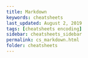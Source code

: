 ```yaml
---
title: Markdown
keywords: cheatsheets
last_updated: August 2, 2019
tags: [cheatsheets encoding]
sidebar: cheatsheets_sidebar
permalink: cs_markdown.html
folder: cheatsheets
---
```

